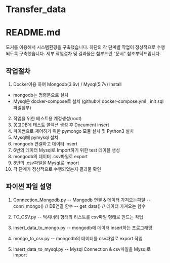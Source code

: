 # Transfer_data

# README.md
도커를 이용해서 시스템환경을 구축했습니다. 
하단의 각 단계별 작업이 정상적으로 수행되도록 구축했습니다. 세부 작업절차 및 결과물은 첨부드린 "문서" 참조부탁드립니다. 

## 작업절차
1. Docker이용 하여 Mongodb(3.6v) / Mysql(5.7v) Install
 - mongodb는 명령문으로 설치 
 - Mysql은 docker-compose로 설치 (github에 docker-compose.yml , init sql 파일첨부)
2. 작업을 위한 테스트용 계정생성(root)
3. 몽고DB에 테스트 콜렉션 생성 후 Document insert 
4. 파이썬으로 제어하기 위한 pymongo 모듈 설치 및 Python3 설치 
5. Mysql에 pymysql 설치 
6. mongodb 연결하고 데이터 insert
7. 6번의 데이터 Mysql로 Import하기 위한 test 테이블 생성 
8. mongodb의 데이터 .csv파일로 export
9. 8번의 .csv파일을 Mysql로 import
10. 각 단계가 정상적으로 수행되었는지 결과물 확인

## 파이썬 파일 설명
1. Connection_Mongodb.py
-- Mongodb 연결 & 데이터 가져오는파일
-- conn_mongo()  // DB연결 함수
-- get_data()    // 데이터 가져오는 함수 

2. TO_CSV.py
-- 딕셔너리 형태의 리스트를 csv파일 형태로 만드는 작업

3. insert_data_to_mongo.py
-- mongodb에 데이터 insert하는 프로그래밍

4. mongo_to_csv.py
-- mongodb의 데이터를 csv파일로 export 작업

5. insert_data_to_mysql.py
-- Mysql Connection & csv파일을 Mysql로 import

